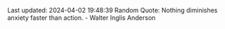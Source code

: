 Last updated: 2024-04-02 19:48:39
Random Quote: Nothing diminishes anxiety faster than action. - Walter Inglis Anderson